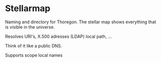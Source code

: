Stellarmap
==========

Naming and directory for Thoregon. The stellar map shows everything that is visible in the universe.

Resolves URI's, X.500 adresses (LDAP) local path, ...

Think of it like a public DNS.

Supports scope local names
 
